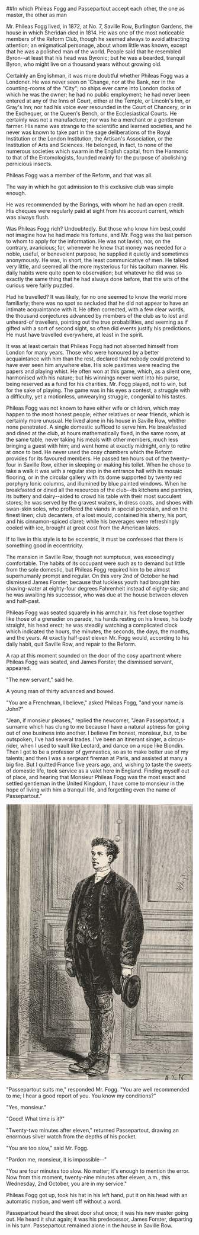##In which Phileas Fogg and Passepartout accept each other, the one as master, the other as man

Mr. Phileas Fogg lived, in 1872, at No. 7, Saville Row, Burlington
Gardens, the house in which Sheridan died in 1814.  He was one of the
most noticeable members of the Reform Club, though he seemed always to
avoid attracting attention; an enigmatical personage, about whom little
was known, except that he was a polished man of the world.  People said
that he resembled Byron--at least that his head was Byronic; but he was
a bearded, tranquil Byron, who might live on a thousand years without
growing old.

Certainly an Englishman, it was more doubtful whether Phileas Fogg was
a Londoner.  He was never seen on 'Change, nor at the Bank, nor in the
counting-rooms of the "City"; no ships ever came into London docks of
which he was the owner; he had no public employment; he had never been
entered at any of the Inns of Court, either at the Temple, or Lincoln's
Inn, or Gray's Inn; nor had his voice ever resounded in the Court of
Chancery, or in the Exchequer, or the Queen's Bench, or the
Ecclesiastical Courts.  He certainly was not a manufacturer; nor was he
a merchant or a gentleman farmer.  His name was strange to the
scientific and learned societies, and he never was known to take part
in the sage deliberations of the Royal Institution or the London
Institution, the Artisan's Association, or the Institution of Arts and
Sciences.  He belonged, in fact, to none of the numerous societies
which swarm in the English capital, from the Harmonic to that of the
Entomologists, founded mainly for the purpose of abolishing pernicious
insects.

Phileas Fogg was a member of the Reform, and that was all.

The way in which he got admission to this exclusive club was simple
enough.

He was recommended by the Barings, with whom he had an open credit.
His cheques were regularly paid at sight from his account current,
which was always flush.

Was Phileas Fogg rich?  Undoubtedly.  But those who knew him best could
not imagine how he had made his fortune, and Mr. Fogg was the last
person to whom to apply for the information.  He was not lavish, nor,
on the contrary, avaricious; for, whenever he knew that money was
needed for a noble, useful, or benevolent purpose, he supplied it
quietly and sometimes anonymously.  He was, in short, the least
communicative of men.  He talked very little, and seemed all the more
mysterious for his taciturn manner.  His daily habits were quite open
to observation; but whatever he did was so exactly the same thing that
he had always done before, that the wits of the curious were fairly
puzzled.

Had he travelled?  It was likely, for no one seemed to know the world
more familiarly; there was no spot so secluded that he did not appear
to have an intimate acquaintance with it.  He often corrected, with a
few clear words, the thousand conjectures advanced by members of the
club as to lost and unheard-of travellers, pointing out the true
probabilities, and seeming as if gifted with a sort of second sight, so
often did events justify his predictions.  He must have travelled
everywhere, at least in the spirit.

It was at least certain that Phileas Fogg had not absented himself from
London for many years.  Those who were honoured by a better
acquaintance with him than the rest, declared that nobody could pretend
to have ever seen him anywhere else.  His sole pastimes were reading
the papers and playing whist.  He often won at this game, which, as a
silent one, harmonised with his nature; but his winnings never went
into his purse, being reserved as a fund for his charities.  Mr. Fogg
played, not to win, but for the sake of playing.  The game was in his
eyes a contest, a struggle with a difficulty, yet a motionless,
unwearying struggle, congenial to his tastes.

Phileas Fogg was not known to have either wife or children, which may
happen to the most honest people; either relatives or near friends,
which is certainly more unusual.  He lived alone in his house in
Saville Row, whither none penetrated.  A single domestic sufficed to
serve him.  He breakfasted and dined at the club, at hours
mathematically fixed, in the same room, at the same table, never taking
his meals with other members, much less bringing a guest with him; and
went home at exactly midnight, only to retire at once to bed.  He never
used the cosy chambers which the Reform provides for its favoured
members.  He passed ten hours out of the twenty-four in Saville Row,
either in sleeping or making his toilet.  When he chose to take a walk
it was with a regular step in the entrance hall with its mosaic
flooring, or in the circular gallery with its dome supported by twenty
red porphyry Ionic columns, and illumined by blue painted windows.
When he breakfasted or dined all the resources of the club--its
kitchens and pantries, its buttery and dairy--aided to crowd his table
with their most succulent stores; he was served by the gravest waiters,
in dress coats, and shoes with swan-skin soles, who proffered the
viands in special porcelain, and on the finest linen; club decanters,
of a lost mould, contained his sherry, his port, and his
cinnamon-spiced claret; while his beverages were refreshingly cooled
with ice, brought at great cost from the American lakes.

If to live in this style is to be eccentric, it must be confessed that
there is something good in eccentricity.

The mansion in Saville Row, though not sumptuous, was exceedingly
comfortable.  The habits of its occupant were such as to demand but
little from the sole domestic, but Phileas Fogg required him to be
almost superhumanly prompt and regular.  On this very 2nd of October he
had dismissed James Forster, because that luckless youth had brought
him shaving-water at eighty-four degrees Fahrenheit instead of
eighty-six; and he was awaiting his successor, who was due at the house
between eleven and half-past.

Phileas Fogg was seated squarely in his armchair, his feet close
together like those of a grenadier on parade, his hands resting on his
knees, his body straight, his head erect; he was steadily watching a
complicated clock which indicated the hours, the minutes, the seconds,
the days, the months, and the years.  At exactly half-past eleven Mr.
Fogg would, according to his daily habit, quit Saville Row, and repair
to the Reform.

A rap at this moment sounded on the door of the cosy apartment where
Phileas Fogg was seated, and James Forster, the dismissed servant,
appeared.

"The new servant," said he.

A young man of thirty advanced and bowed.

"You are a Frenchman, I believe," asked Phileas Fogg, "and your name is
John?"

"Jean, if monsieur pleases," replied the newcomer, "Jean Passepartout,
a surname which has clung to me because I have a natural aptness for
going out of one business into another.  I believe I'm honest,
monsieur, but, to be outspoken, I've had several trades.  I've been an
itinerant singer, a circus-rider, when I used to vault like Leotard,
and dance on a rope like Blondin.  Then I got to be a professor of
gymnastics, so as to make better use of my talents; and then I was a
sergeant fireman at Paris, and assisted at many a big fire.  But I
quitted France five years ago, and, wishing to taste the sweets of
domestic life, took service as a valet here in England.  Finding myself
out of place, and hearing that Monsieur Phileas Fogg was the most exact
and settled gentleman in the United Kingdom, I have come to monsieur in
the hope of living with him a tranquil life, and forgetting even the
name of Passepartout."

![Jean Passepartout][1]

"Passepartout suits me," responded Mr. Fogg.  "You are well recommended
to me; I hear a good report of you.  You know my conditions?"

"Yes, monsieur."

"Good!  What time is it?"

"Twenty-two minutes after eleven," returned Passepartout, drawing an
enormous silver watch from the depths of his pocket.

"You are too slow," said Mr. Fogg.

"Pardon me, monsieur, it is impossible--"

"You are four minutes too slow.  No matter; it's enough to mention the
error.  Now from this moment, twenty-nine minutes after eleven, a.m.,
this Wednesday, 2nd October, you are in my service."

Phileas Fogg got up, took his hat in his left hand, put it on his head
with an automatic motion, and went off without a word.

Passepartout heard the street door shut once; it was his new master
going out.  He heard it shut again; it was his predecessor, James
Forster, departing in his turn.  Passepartout remained alone in the
house in Saville Row.

[1]: source/verne_80days/img/2.jpg
